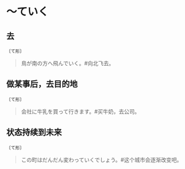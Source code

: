 # 〜ていく

## 去

`〔て形〕`

> 鳥が南の方へ飛んでいく。#向北飞去。

## 做某事后，去目的地

`〔て形〕`

> 会社に牛乳を買って行きます。#买牛奶，去公司。

## 状态持续到未来

`〔て形〕`

> この町はだんだん変わっていくでしょう。#这个城市会逐渐改变吧。
